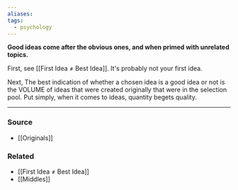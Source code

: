 ```yaml
---
aliases: 
tags:
  - psychology
---
```

**Good ideas come after the obvious ones, and when primed with unrelated topics.**

First, see [[First Idea ≠ Best Idea]]. It's probably not your first idea.

Next, The best indication of whether a chosen idea is a good idea or not is the VOLUME of ideas that were created originally that were in the selection pool. Put simply, when it comes to ideas, quantity begets quality.

---

### Source
- [[Originals]]

### Related
- [[First Idea ≠ Best Idea]]
- [[Middles]]